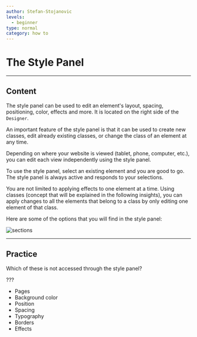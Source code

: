 ```yaml
---
author: Stefan-Stojanovic
levels:
  - beginner
type: normal
category: how to
---
```


# The Style Panel


---

## Content

The style panel can be used to edit an element's layout, spacing, positioning, color, effects and more. It is located on the right side of the `Designer`. 

An important feature of the style panel is that it can be used to create new classes, edit already existing classes, or change the class of an element at any time.

Depending on where your website is viewed (tablet, phone, computer, etc.), you can edit each view independently using the style panel.

To use the style panel, select an existing element and you are good to go. The style panel is always active and responds to your selections.

You are not limited to applying effects to one element at a time. Using classes (concept that will be explained in the following insights), you can apply changes to all the elements that belong to a class by only editing one element of that class.

Here are some of the options that you will find in the style panel:

![sections](https://img.enkipro.com/cdbd08b93ae3dfafc6d92df615eff2f6.png)


---

## Practice

Which of these is not accessed through the style panel?

???

* Pages
* Background color
* Position
* Spacing
* Typography
* Borders
* Effects
